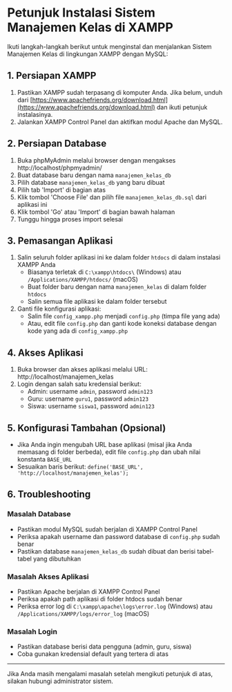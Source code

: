 # Petunjuk Instalasi Sistem Manajemen Kelas di XAMPP

Ikuti langkah-langkah berikut untuk menginstal dan menjalankan Sistem Manajemen Kelas di lingkungan XAMPP dengan MySQL:

## 1. Persiapan XAMPP

1. Pastikan XAMPP sudah terpasang di komputer Anda. Jika belum, unduh dari [https://www.apachefriends.org/download.html](https://www.apachefriends.org/download.html) dan ikuti petunjuk instalasinya.
2. Jalankan XAMPP Control Panel dan aktifkan modul Apache dan MySQL.

## 2. Persiapan Database

1. Buka phpMyAdmin melalui browser dengan mengakses http://localhost/phpmyadmin/
2. Buat database baru dengan nama `manajemen_kelas_db`
3. Pilih database `manajemen_kelas_db` yang baru dibuat
4. Pilih tab 'Import' di bagian atas
5. Klik tombol 'Choose File' dan pilih file `manajemen_kelas_db.sql` dari aplikasi ini
6. Klik tombol 'Go' atau 'Import' di bagian bawah halaman
7. Tunggu hingga proses import selesai

## 3. Pemasangan Aplikasi

1. Salin seluruh folder aplikasi ini ke dalam folder `htdocs` di dalam instalasi XAMPP Anda
   - Biasanya terletak di `C:\xampp\htdocs\` (Windows) atau `/Applications/XAMPP/htdocs/` (macOS)
   - Buat folder baru dengan nama `manajemen_kelas` di dalam folder `htdocs`
   - Salin semua file aplikasi ke dalam folder tersebut
2. Ganti file konfigurasi aplikasi:
   - Salin file `config_xampp.php` menjadi `config.php` (timpa file yang ada)
   - Atau, edit file `config.php` dan ganti kode koneksi database dengan kode yang ada di `config_xampp.php`

## 4. Akses Aplikasi

1. Buka browser dan akses aplikasi melalui URL: http://localhost/manajemen_kelas
2. Login dengan salah satu kredensial berikut:
   - Admin: username `admin`, password `admin123`
   - Guru: username `guru1`, password `admin123`
   - Siswa: username `siswa1`, password `admin123`

## 5. Konfigurasi Tambahan (Opsional)

- Jika Anda ingin mengubah URL base aplikasi (misal jika Anda memasang di folder berbeda), edit file `config.php` dan ubah nilai konstanta `BASE_URL`
- Sesuaikan baris berikut: `define('BASE_URL', 'http://localhost/manajemen_kelas');`

## 6. Troubleshooting

### Masalah Database
- Pastikan modul MySQL sudah berjalan di XAMPP Control Panel
- Periksa apakah username dan password database di `config.php` sudah benar
- Pastikan database `manajemen_kelas_db` sudah dibuat dan berisi tabel-tabel yang dibutuhkan

### Masalah Akses Aplikasi
- Pastikan Apache berjalan di XAMPP Control Panel
- Periksa apakah path aplikasi di folder htdocs sudah benar
- Periksa error log di `C:\xampp\apache\logs\error.log` (Windows) atau `/Applications/XAMPP/logs/error_log` (macOS)

### Masalah Login
- Pastikan database berisi data pengguna (admin, guru, siswa)
- Coba gunakan kredensial default yang tertera di atas

---

Jika Anda masih mengalami masalah setelah mengikuti petunjuk di atas, silakan hubungi administrator sistem.